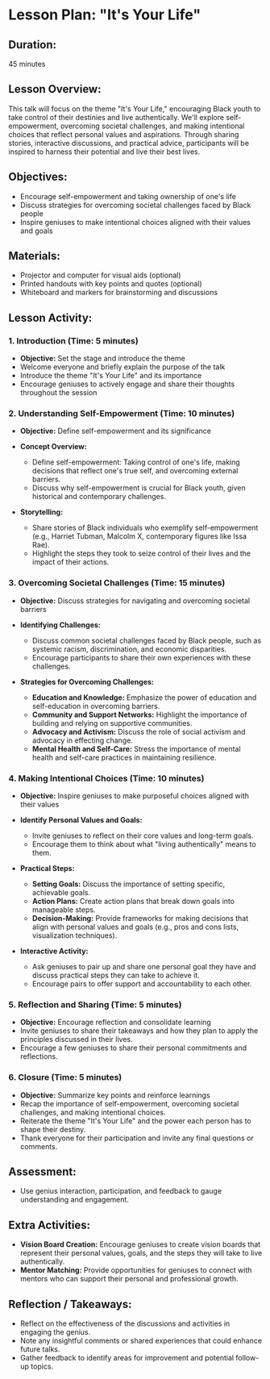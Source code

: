 # Lesson Plan: "It's Your Life" 

## Duration:
45 minutes

## Lesson Overview:
This talk will focus on the theme "It's Your Life," encouraging Black youth to take control of their destinies and live authentically. We'll explore self-empowerment, overcoming societal challenges, and making intentional choices that reflect personal values and aspirations. Through sharing stories, interactive discussions, and practical advice, participants will be inspired to harness their potential and live their best lives.

## Objectives:
- Encourage self-empowerment and taking ownership of one's life
- Discuss strategies for overcoming societal challenges faced by Black people
- Inspire geniuses to make intentional choices aligned with their values and goals

## Materials:
- Projector and computer for visual aids (optional)
- Printed handouts with key points and quotes (optional)
- Whiteboard and markers for brainstorming and discussions

## Lesson Activity:

### 1. **Introduction (Time: 5 minutes)**
   - **Objective:** Set the stage and introduce the theme
   - Welcome everyone and briefly explain the purpose of the talk
   - Introduce the theme "It's Your Life" and its importance
   - Encourage geniuses to actively engage and share their thoughts throughout the session

### 2. **Understanding Self-Empowerment (Time: 10 minutes)**
   - **Objective:** Define self-empowerment and its significance
   - **Concept Overview:**
     - Define self-empowerment: Taking control of one's life, making decisions that reflect one's true self, and overcoming external barriers.
     - Discuss why self-empowerment is crucial for Black youth, given historical and contemporary challenges.
   
   - **Storytelling:**
     - Share stories of Black individuals who exemplify self-empowerment (e.g., Harriet Tubman, Malcolm X, contemporary figures like Issa Rae).
     - Highlight the steps they took to seize control of their lives and the impact of their actions.

### 3. **Overcoming Societal Challenges (Time: 15 minutes)**
   - **Objective:** Discuss strategies for navigating and overcoming societal barriers
   - **Identifying Challenges:**
     - Discuss common societal challenges faced by Black people, such as systemic racism, discrimination, and economic disparities.
     - Encourage participants to share their own experiences with these challenges.
   
   - **Strategies for Overcoming Challenges:**
     - **Education and Knowledge:** Emphasize the power of education and self-education in overcoming barriers.
     - **Community and Support Networks:** Highlight the importance of building and relying on supportive communities.
     - **Advocacy and Activism:** Discuss the role of social activism and advocacy in effecting change.
     - **Mental Health and Self-Care:** Stress the importance of mental health and self-care practices in maintaining resilience.

### 4. **Making Intentional Choices (Time: 10 minutes)**
   - **Objective:** Inspire geniuses to make purposeful choices aligned with their values
   - **Identify Personal Values and Goals:**
     - Invite geniuses to reflect on their core values and long-term goals.
     - Encourage them to think about what "living authentically" means to them.
   
   - **Practical Steps:**
     - **Setting Goals:** Discuss the importance of setting specific, achievable goals.
     - **Action Plans:** Create action plans that break down goals into manageable steps.
     - **Decision-Making:** Provide frameworks for making decisions that align with personal values and goals (e.g., pros and cons lists, visualization techniques).
   
   - **Interactive Activity:**
     - Ask geniuses to pair up and share one personal goal they have and discuss practical steps they can take to achieve it.
     - Encourage pairs to offer support and accountability to each other.

### 5. **Reflection and Sharing (Time: 5 minutes)**
   - **Objective:** Encourage reflection and consolidate learning
   - Invite geniuses to share their takeaways and how they plan to apply the principles discussed in their lives.
   - Encourage a few geniuses to share their personal commitments and reflections.

### 6. **Closure (Time: 5 minutes)**
   - **Objective:** Summarize key points and reinforce learnings
   - Recap the importance of self-empowerment, overcoming societal challenges, and making intentional choices.
   - Reiterate the theme "It's Your Life" and the power each person has to shape their destiny.
   - Thank everyone for their participation and invite any final questions or comments.

## **Assessment:**
- Use genius interaction, participation, and feedback to gauge understanding and engagement.

## **Extra Activities:**
- **Vision Board Creation:** Encourage geniuses to create vision boards that represent their personal values, goals, and the steps they will take to live authentically.
- **Mentor Matching:** Provide opportunities for geniuses to connect with mentors who can support their personal and professional growth.

## **Reflection / Takeaways:**
- Reflect on the effectiveness of the discussions and activities in engaging the genius.
- Note any insightful comments or shared experiences that could enhance future talks.
- Gather feedback to identify areas for improvement and potential follow-up topics.
